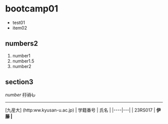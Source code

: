 # bootcamp01

- test01
- item02

## numbers2

1. number1
2. number1.5
3. number2

## section3

*number*
~~打消し~~
***
[九産大]
(http:ww.kyusan-u.ac.jp)
| 学籍番号 | 氏名 |
|----|---|
| 23RS017 | <strong>伊藤 |
